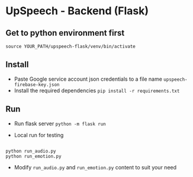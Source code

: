 # UpSpeech - Backend (Flask)

## Get to python environment first
`source YOUR_PATH/upspeech-flask/venv/bin/activate`

## Install

- Paste Google service account json credentials to a file name `upspeech-firebase-key.json`
- Install the required dependencies
`pip install -r requirements.txt`

## Run
- Run flask server
`python -m flask run`

- Local run for testing

<code>
python run_audio.py
python run_emotion.py
</code>

- Modify `run_audio.py` and `run_emotion.py` content to suit your need
